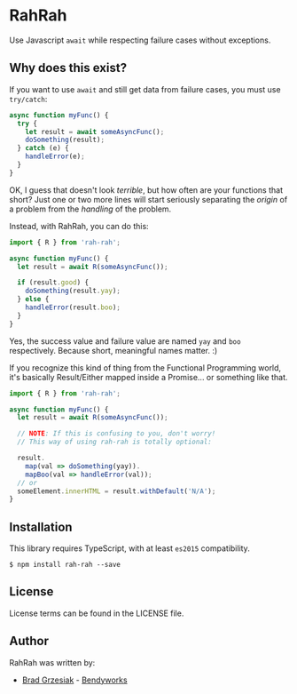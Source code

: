 # RahRah

Use Javascript `await` while respecting failure cases without exceptions.

## Why does this exist?

If you want to use `await` and still get data from failure cases, you must use `try/catch`:

```javascript
async function myFunc() {
  try {
    let result = await someAsyncFunc();
    doSomething(result);
  } catch (e) {
    handleError(e);
  }
}
```

OK, I guess that doesn't look _terrible_, but how often are your functions that short? Just one or two more lines will start seriously separating the _origin_ of a problem from the _handling_ of the problem.

Instead, with RahRah, you can do this:

```javascript
import { R } from 'rah-rah';

async function myFunc() {
  let result = await R(someAsyncFunc());

  if (result.good) {
    doSomething(result.yay);
  } else {
    handleError(result.boo);
  }
}
```

Yes, the success value and failure value are named `yay` and `boo` respectively. Because short, meaningful names matter. :)

If you recognize this kind of thing from the Functional Programming world, it's basically Result/Either mapped inside a Promise... or something like that.

```javascript
import { R } from 'rah-rah';

async function myFunc() {
  let result = await R(someAsyncFunc());

  // NOTE: If this is confusing to you, don't worry!
  // This way of using rah-rah is totally optional:

  result.
    map(val => doSomething(yay)).
    mapBoo(val => handleError(val));
  // or
  someElement.innerHTML = result.withDefault('N/A');
}
```


## Installation

This library requires TypeScript, with at least `es2015` compatibility.

    $ npm install rah-rah --save


## License

License terms can be found in the LICENSE file.

## Author

RahRah was written by:

* [Brad Grzesiak](https://twitter.com/listrophy) - [Bendyworks](https://bendyworks.com)
